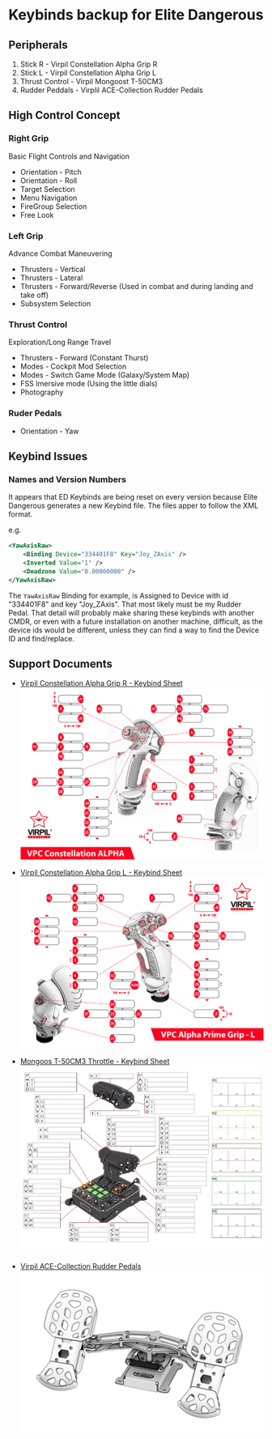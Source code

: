 # Keybinds backup for Elite Dangerous

## Peripherals
1. Stick R - Virpil Constellation Alpha Grip R
2. Stick L - Virpil Constellation Alpha Grip L
3. Thrust Control - Virpil Mongoost T-50CM3
4. Rudder Peddals - Virplil ACE-Collection Rudder Pedals

## High Control Concept

### Right Grip
Basic Flight Controls and Navigation

- Orientation - Pitch
- Orientation - Roll
- Target Selection
- Menu Navigation
- FireGroup Selection
- Free Look

### Left Grip
Advance Combat Maneuvering

 - Thrusters - Vertical
 - Thrusters - Lateral 
 - Thrusters - Forward/Reverse (Used in combat and during landing and take off)
 - Subsystem Selection

### Thrust Control
Exploration/Long Range Travel

- Thrusters - Forward (Constant Thurst)
- Modes - Cockpit Mod Selection
- Modes - Switch Game Mode (Galaxy/System Map)
- FSS Imersive mode (Using the little dials)
- Photography

### Ruder Pedals
- Orientation - Yaw



## Keybind Issues

### Names and Version Numbers
It appears that ED Keybinds are being reset on every version because Elite Dangerous generates a new Keybind file. The files apper to follow the XML format.

e.g.
```xml
<YawAxisRaw>
    <Binding Device="334401F8" Key="Joy_ZAxis" />
    <Inverted Value="1" />
    <Deadzone Value="0.00000000" />
</YawAxisRaw>
```

The `YawAxisRaw` Binding for example, is Assigned to Device with id "334401F8" and key "Joy_ZAxis". That most likely must be my Rudder Pedal. That detail will probably make sharing these keybinds with another CMDR, or even with a future installation on another machine, difficult, as the device ids would be different, unless they can find a way to find the Device ID and find/replace. 



## Support Documents

- [Virpil Constellation Alpha Grip R - Keybind Sheet](./virpil-manuals/Constellation%20Alpha%20Grip%20R.png)
![Virpil Constellation Alpha Grip R - Keybind Sheet](./virpil-manuals/Constellation%20Alpha%20Grip%20R.png)



- [Virpil Constellation Alpha Grip L - Keybind Sheet](./virpil-manuals/Constellation%20Alpha%20Grip%20L.png)
![Virpil Constellation Alpha Grip L - Keybind Sheet](./virpil-manuals/Constellation%20Alpha%20Grip%20L.png)


- [Mongoos T-50CM3 Throttle - Keybind Sheet](./virpil-manuals/MongoosT-50CM3%20Throttle%20-%20keybinding%20sheet.webp)
![Mongoos T-50CM3 Throttle - Keybind Sheet](./virpil-manuals/MongoosT-50CM3%20Throttle%20-%20keybinding%20sheet.webp)


- [Virpil ACE-Collection Rudder Pedals](./virpil-manuals/ACE-Collection%20Rudder%20Pedals%20-%20key%20binding%20sheet.png)
![Virpil ACE-Collection Rudder Pedals](./virpil-manuals/ACE-Collection%20Rudder%20Pedals%20-%20key%20binding%20sheet.png)

